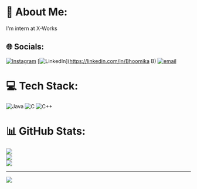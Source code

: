 # 💫 About Me:
I'm intern at X-Works


## 🌐 Socials:
[![Instagram](https://img.shields.io/badge/Instagram-%23E4405F.svg?logo=Instagram&logoColor=white)](https://instagram.com/_bhoomika_b) [![LinkedIn](https://img.shields.io/badge/LinkedIn-%230077B5.svg?logo=linkedin&logoColor=white)](https://linkedin.com/in/Bhoomika B) [![email](https://img.shields.io/badge/Email-D14836?logo=gmail&logoColor=white)](mailto:bbhoomika001@gmail.com) 

# 💻 Tech Stack:
![Java](https://img.shields.io/badge/java-%23ED8B00.svg?style=for-the-badge&logo=openjdk&logoColor=white) ![C](https://img.shields.io/badge/c-%2300599C.svg?style=for-the-badge&logo=c&logoColor=white) ![C++](https://img.shields.io/badge/c++-%2300599C.svg?style=for-the-badge&logo=c%2B%2B&logoColor=white)
# 📊 GitHub Stats:
![](https://github-readme-stats.vercel.app/api?username=Bhoomikab07&theme=dark&hide_border=false&include_all_commits=false&count_private=false)<br/>
![](https://nirzak-streak-stats.vercel.app/?user=Bhoomikab07&theme=dark&hide_border=false)<br/>
![](https://github-readme-stats.vercel.app/api/top-langs/?username=Bhoomikab07&theme=dark&hide_border=false&include_all_commits=false&count_private=false&layout=compact)

---
[![](https://visitcount.itsvg.in/api?id=Bhoomikab07&icon=0&color=0)](https://visitcount.itsvg.in)

<!-- Proudly created with GPRM ( https://gprm.itsvg.in ) -->
